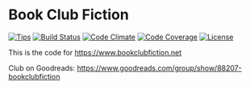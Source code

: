 # Book Club Fiction

[![Tips](https://img.shields.io/gratipay/kelsin.svg)](https://gratipay.com/kelsin/)
[![Build Status](http://img.shields.io/travis/kelsin/bookclubfiction.svg)](https://travis-ci.org/kelsin/bookclubfiction)
[![Code Climate](http://img.shields.io/codeclimate/github/kelsin/bookclubfiction.svg)](https://codeclimate.com/github/kelsin/bookclubfiction)
[![Code Coverage](http://img.shields.io/codeclimate/coverage/github/kelsin/bookclubfiction.svg)](https://codeclimate.com/github/kelsin/bookclubfiction)
[![License](http://img.shields.io/badge/license-MIT-green.svg)](https://github.com/kelsin/bookclubfiction/blob/master/LICENSE.md)

This is the code for https://www.bookclubfiction.net

Club on Goodreads: https://www.goodreads.com/group/show/88207-bookclubfiction
